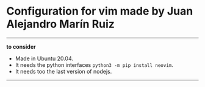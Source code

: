 # Configuration for vim made by Juan Alejandro Marín Ruiz

---

**to consider**

- Made in Ubuntu 20.04.
- It needs the python interfaces ```python3 -m pip install neovim```.
- It needs too the last version of nodejs.

---
